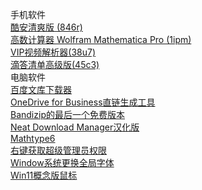 手机软件
<br><a href="https://fudan.lanzoub.com/ipfXb086vphi">酷安清爽版 (846r)</a>
<br><a href="https://fudan.lanzoub.com/ib3fZ0opunud">高数计算器 Wolfram Mathematica Pro (1ipm)</a>
<br><a href="https://fudan.lanzoub.com/i8PTB04vqtof">VIP视频解析器(38u7)</a>
<br><a href="https://yxssp.lanzoui.com/b646033/?%3E">滴答清单高级版(45c3)</a>
<br>电脑软件
<br><a href="https://fudan.lanzoub.com/iYzZ10jc8f4j">百度文库下载器</a>
<br><a href="https://fudan.lanzoub.com/i7HFS086ykqf">OneDrive for Business直链生成工具</a>
<br><a href="https://fudan.lanzoub.com/i7HFS086ykqf">Bandizip的最后一个免费版本</a>
<br><a href="https://fudan.lanzoub.com/iq5p60oz0nad">Neat Download Manager汉化版</a>
<br><a href="https://fudan.lanzoub.com/iwGe90oz11if">Mathtype6</a>
<br><a href="https://fudan.lanzoub.com/iFnh30oz19ej">右键获取超级管理员权限</a>
<br><a href="https://fudan.lanzoub.com/iNrAm0oz2f3a">Window系统更换全局字体</a>
<br><a href="https://fudan.lanzoub.com/i7qsS0oz2l4h">Win11概念版鼠标</a>
